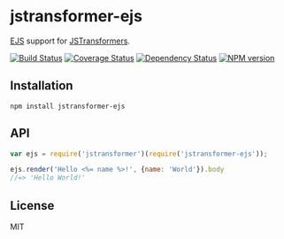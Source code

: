 # jstransformer-ejs

[EJS](https://github.com/mde/ejs) support for [JSTransformers](http://github.com/jstransformers).

[![Build Status](https://img.shields.io/travis/jstransformers/jstransformer-ejs/master.svg)](https://travis-ci.org/jstransformers/jstransformer-ejs)
[![Coverage Status](https://img.shields.io/codecov/c/github/jstransformers/jstransformer-ejs/master.svg)](https://codecov.io/gh/jstransformers/jstransformer-ejs)
[![Dependency Status](https://img.shields.io/david/jstransformers/jstransformer-ejs/master.svg)](http://david-dm.org/jstransformers/jstransformer-ejs)
[![NPM version](https://img.shields.io/npm/v/jstransformer-ejs.svg)](https://www.npmjs.org/package/jstransformer-ejs)

## Installation

    npm install jstransformer-ejs

## API

```js
var ejs = require('jstransformer')(require('jstransformer-ejs'));

ejs.render('Hello <%= name %>!', {name: 'World'}).body
//=> 'Hello World!'
```

## License

MIT
